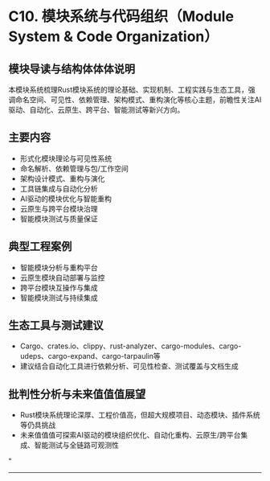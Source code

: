 ﻿# C10. 模块系统与代码组织（Module System & Code Organization）

## 模块导读与结构体体体说明

本模块系统梳理Rust模块系统的理论基础、实现机制、工程实践与生态工具，强调命名空间、可见性、依赖管理、架构模式、重构演化等核心主题，前瞻性关注AI驱动、自动化、云原生、跨平台、智能测试等新兴方向。

## 主要内容

- 形式化模块理论与可见性系统
- 命名解析、依赖管理与包/工作空间
- 架构设计模式、重构与演化
- 工具链集成与自动化分析
- AI驱动的模块优化与智能重构
- 云原生与跨平台模块治理
- 智能模块测试与质量保证

## 典型工程案例

- 智能模块分析与重构平台
- 云原生模块自动部署与监控
- 跨平台模块互操作与集成
- 智能模块测试与持续集成

## 生态工具与测试建议

- Cargo、crates.io、clippy、rust-analyzer、cargo-modules、cargo-udeps、cargo-expand、cargo-tarpaulin等
- 建议结合自动化工具进行依赖分析、可见性检查、测试覆盖与文档生成

## 批判性分析与未来值值值展望

- Rust模块系统理论深厚、工程价值高，但超大规模项目、动态模块、插件系统等仍具挑战
- 未来值值值可探索AI驱动的模块组织优化、自动化重构、云原生/跨平台集成、智能测试与全链路可观测性

"

---
